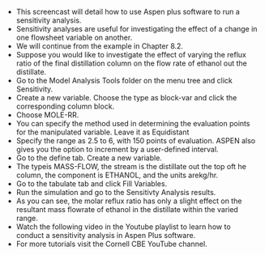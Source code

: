 - This screencast will detail how to use Aspen plus software to run a sensitivity analysis.
- Sensitivity analyses are useful for investigating the effect of a change in one flowsheet variable on another.
- We will continue from the example in Chapter 8.2.
- Suppose you would like to investigate the effect of varying the reflux ratio of the final distillation column on the flow rate of ethanol out the distillate.
- Go to the Model Analysis Tools folder on the menu tree and click Sensitivity.
- Create a new variable. Choose the type as block-var and click the corresponding column block.
- Choose MOLE-RR.
- You can specify the method used in determining the evaluation points for the manipulated variable. Leave it as Equidistant
- Specify the range  as 2.5 to 6, with 150 points of evaluation. ASPEN also gives you the option to increment by a user-defined interval.
- Go to the define tab. Create a new variable.
- The typeis  MASS-FLOW, the stream is the distillate out the top oft he column, the component is ETHANOL, and the units arekg/hr.
- Go to the tabulate  tab and click Fill Variables.
- Run the simulation and go to the Sensitivty Analysis results.
- As you can see, the molar reflux ratio has only a slight effect on the resultant mass flowrate of ethanol in the distillate within the varied range.
- Watch the following video in the Youtube playlist to learn how to conduct a sensitivity analysis in  Aspen Plus software.
- For more tutorials visit the Cornell CBE YouTube channel.